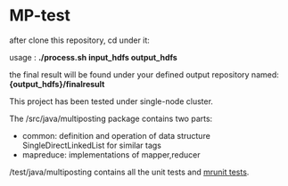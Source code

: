 MP-test
=======

after clone this repository, cd under it:

usage : **./process.sh input_hdfs output_hdfs**

the final result will be found under your defined output repository named: **{output_hdfs}/finalresult**

This project has been tested under single-node cluster. 

The /src/java/multiposting package contains two parts:
+  common: definition and operation of data structure SingleDirectLinkedList for similar tags 
+  mapreduce: implementations of mapper,reducer 

/test/java/multiposting contains all the unit tests and [mrunit tests](https://cwiki.apache.org/confluence/display/MRUNIT/MRUnit+Tutorial).

    
